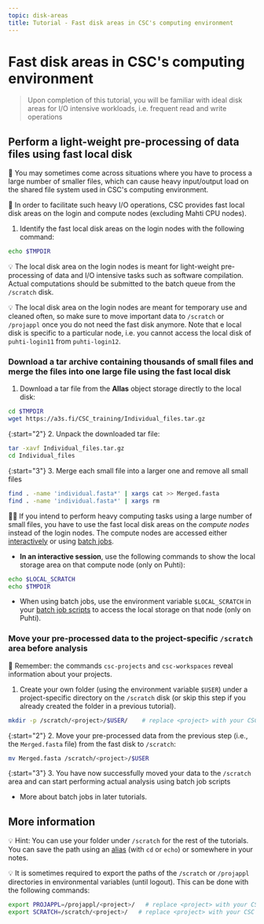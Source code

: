 ```yaml
---
topic: disk-areas
title: Tutorial - Fast disk areas in CSC's computing environment
---
```


# Fast disk areas in CSC's computing environment

> Upon completion of this tutorial, you will be familiar with ideal disk areas for I/O intensive workloads, i.e. frequent read and write operations

## Perform a light-weight pre-processing of data files using fast local disk

💬 You may sometimes come across situations where you have to process a large number of smaller files, which can cause heavy input/output load on the shared file system used in CSC's computing environment.

💬 In order to facilitate such heavy I/O operations, CSC provides fast local disk areas on the login and compute nodes (excluding Mahti CPU nodes).

1. Identify the fast local disk areas on the login nodes with the following command:

```bash
echo $TMPDIR
```

💡 The local disk area on the login nodes is meant for light-weight pre-processing of data and I/O intensive tasks such as software compilation. Actual computations should be submitted to the batch queue from the `/scratch` disk.

💡 The local disk area on the login nodes are meant for temporary use and cleaned often, so make sure to move important data to `/scratch` or `/projappl` once you do not need the fast disk anymore. Note that e local disk is specific to a particular node, i.e. you cannot access the local disk of `puhti-login11` from `puhti-login12`.

### Download a tar archive containing thousands of small files and merge the files into one large file using the fast local disk

1. Download a tar file from the **Allas** object storage directly to the local disk:
  
```bash
cd $TMPDIR           
wget https://a3s.fi/CSC_training/Individual_files.tar.gz
```

{:start="2"}
2. Unpack the downloaded tar file:

```bash
tar -xavf Individual_files.tar.gz
cd Individual_files
```

{:start="3"}
3. Merge each small file into a larger one and remove all small files

```bash
find . -name 'individual.fasta*' | xargs cat >> Merged.fasta
find . -name 'individual.fasta*' | xargs rm
```

☝🏻 If you intend to perform heavy computing tasks using a large number of small files, you have to use the fast local disk areas on the *compute nodes* instead of the login nodes. The compute nodes are accessed either [interactively](https://docs.csc.fi/computing/running/interactive-usage/) or using [batch jobs](https://docs.csc.fi/computing/running/creating-job-scripts-puhti).

- **In an interactive session**, use the following commands to show the local storage area on that compute node (only on Puhti):

```bash
echo $LOCAL_SCRATCH
echo $TMPDIR
```

- When using batch jobs, use the environment variable `$LOCAL_SCRATCH` in your [batch job scripts](https://docs.csc.fi/computing/running/creating-job-scripts-puhti/#local-storage) to access the local storage on that node (only on Puhti).

### Move your pre-processed data to the project-specific `/scratch` area before analysis

💭 Remember: the commands `csc-projects` and `csc-workspaces` reveal information about your projects.

1. Create your own folder (using the environment variable `$USER`) under a project-specific directory on the `/scratch` disk (or skip this step if you already created the folder in a previous tutorial).

```bash
mkdir -p /scratch/<project>/$USER/    # replace <project> with your CSC project, e.g. project_2001234
```

{:start="2"}
2. Move your pre-processed data from the previous step (i.e., the `Merged.fasta` file) from the fast disk to `/scratch`:

```bash
mv Merged.fasta /scratch/<project>/$USER
```

{:start="3"}
3. You have now successfully moved your data to the `/scratch` area and can start performing actual analysis using batch job scripts

- More about batch jobs in later tutorials.

## More information

💡 Hint: You can use your folder under `/scratch` for the rest of the tutorials. You can save the path using an [alias](https://www.shell-tips.com/bash/alias/) (with `cd` or `echo`) or somewhere in your notes.

💡 It is sometimes required to export the paths of the `/scratch` or `/projappl` directories in environmental variables (until logout). This can be done with the following commands:

```bash
export PROJAPPL=/projappl/<project>/   # replace <project> with your CSC project, e.g. project_2001234
export SCRATCH=/scratch/<project>/   # replace <project> with your CSC project, e.g. project_2001234
```

